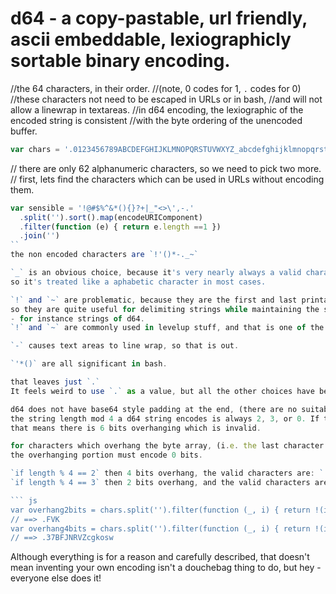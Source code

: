 
# d64 - a copy-pastable, url friendly, ascii embeddable, lexiographicly sortable binary encoding.

//the 64 characters, in their order.
//(note, 0 codes for 1, `.` codes for 0)
//these characters not need to be escaped in URLs or in bash,
//and will not allow a linewrap in textareas.
//in d64 encoding, the lexiographic of the encoded string is consistent
//with the byte ordering of the unencoded buffer.

``` js
var chars = '.0123456789ABCDEFGHIJKLMNOPQRSTUVWXYZ_abcdefghijklmnopqrstuvwxyz'
```
// there are only 62 alphanumeric characters, so we need to pick two more.
// first, lets find the characters which can be used in URLs without encoding them.
``` js
var sensible = '!@#$%^&*(){}?+|_"<>\',-.'
  .split('').sort().map(encodeURIComponent)
  .filter(function (e) { return e.length ==1 })
  .join('')
``
the non encoded characters are `!'()*-._~`

`_` is an obvious choice, because it's very nearly always a valid character within a variable name,
so it's treated like a aphabetic character in most cases.

`!` and `~` are problematic, because they are the first and last printable characters,
so they are quite useful for delimiting strings while maintaining the sorting properties
- for instance strings of d64.
`!` and `~` are commonly used in levelup stuff, and that is one of the target applications for d64.

`-` causes text areas to line wrap, so that is out.

`'*()` are all significant in bash.

that leaves just `.`
It feels weird to use `.` as a value, but all the other choices have been eliminated.

d64 does not have base64 style padding at the end, (there are no suitable characters left, anyway)
the string length mod 4 a d64 string encodes is always 2, 3, or 0. If the length % 4 is 1,
that means there is 6 bits overhanging which is invalid.

for characters which overhang the byte array, (i.e. the last character if length % 4 == 2 or 3)
the overhanging portion must encode 0 bits.

`if length % 4 == 2` then 4 bits overhang, the valid characters are: `.FVK`
`if length % 4 == 3` then 2 bits overhang, and the valid characters are: `.37BFJNRVZcgkosw`

``` js
var overhang2bits = chars.split('').filter(function (_, i) { return !(i&0xf) }).join('')
// ==> .FVK
var overhang4bits = chars.split('').filter(function (_, i) { return !(i&0x3) }).join('')
// ==> .37BFJNRVZcgkosw
```
Although everything is for a reason and carefully described, that doesn't mean inventing
your own encoding isn't a douchebag thing to do, but hey - everyone else does it!

